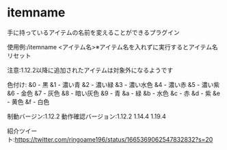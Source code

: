 # itemname
手に持っているアイテムの名前を変えることができるプラグイン

使用例:/itemname <アイテム名>※アイテム名を入れずに実行するとアイテム名リセット

注意:1.12.2以降に追加されたアイテムは対象外になるようです

色付け:
&0 - 黒
&1 - 濃い青
&2 - 濃い緑
&3 - 濃い水色
&4 - 濃い赤
&5 - 濃い紫
&6 - 金色
&7 - 灰色
&8 - 暗い灰色
&9 - 青
&a - 緑
&b - 水色
&c - 赤
&d - 紫
&e - 黄色
&f - 白色

制動バージン:1.12.2
動作確認バージョン:1.12.2 1.14.4 1.19.4

紹介ツイート:https://twitter.com/ringoame196/status/1665369062547832832?s=20
